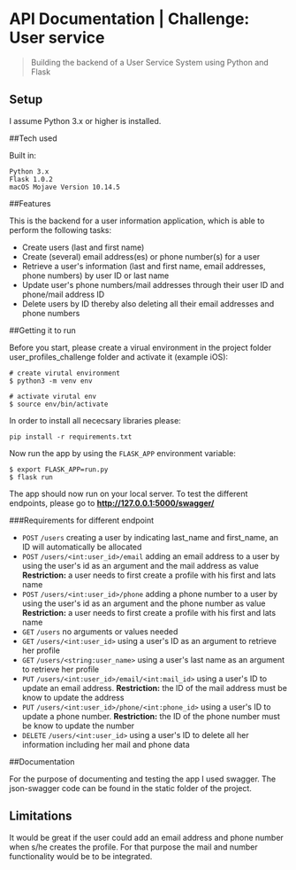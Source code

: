 # API Documentation | Challenge: User service

> Building the backend of a User Service System using Python and Flask

## Setup

I assume Python 3.x or higher is installed. 

##Tech used

Built in:

    Python 3.x
    Flask 1.0.2
    macOS Mojave Version 10.14.5

##Features

This is the backend for a user information application, which is able to perform the following tasks:

* Create users (last and first name)
* Create (several) email address(es) or phone number(s) for a user
* Retrieve a user's information (last and first name, email addresses, phone numbers) by user ID or last name 
* Update user's phone numbers/mail addresses through their user ID and phone/mail address ID
* Delete users by ID thereby also deleting all their email addresses and phone numbers


##Getting it to run

Before you start, please create a virual environment in the project folder user\_profiles_challenge folder and activate it (example iOS):

    # create virutal environment
    $ python3 -m venv env
    
    # activate virutal env
    $ source env/bin/activate

In order to install all nececsary libraries please:
	
	pip install -r requirements.txt  

Now run the app by using the `FLASK_APP` environment variable:

	$ export FLASK_APP=run.py
	$ flask run
	
The app should now run on your local server. To test the different endpoints, please go to **http://127.0.0.1:5000/swagger/**

###Requirements for different endpoint

* `POST` `/users` creating a user by indicating last_name and first\_name, an ID will automatically be allocated
* `POST` `/users/<int:user_id>/email` adding an email address to a user by using the user's id as an argument and the mail address as value **Restriction:** a user needs to first create a profile with his first and lats name
* `POST` `/users/<int:user_id>/phone` adding a phone number to a user by using the user's id as an argument and the phone number as value **Restriction:** a user needs to first create a profile with his first and lats name
* `GET` `/users` no arguments or values needed
* `GET` `/users/<int:user_id>` using a user's ID as an argument to retrieve her profile
* `GET` `/users/<string:user_name>` using a user's last name as an argument to retrieve her profile
* `PUT` `/users/<int:user_id>/email/<int:mail_id>` using a user's ID to update an email address. **Restriction:** the ID of the mail address must be know to update the address
* `PUT` `/users/<int:user_id>/phone/<int:phone_id>` using a user's ID to update a phone number. **Restriction:** the ID of the phone number must be know to update the number
* `DELETE` `/users/<int:user_id>` using a user's ID to delete all her information including her mail and phone data


##Documentation

For the purpose of documenting and testing the app I used swagger. The json-swagger code can be found in the static folder of the project.



## Limitations

It would be great if the user could add an email address and phone number when s/he creates the profile. For that purpose the mail and number functionality would be to be integrated.